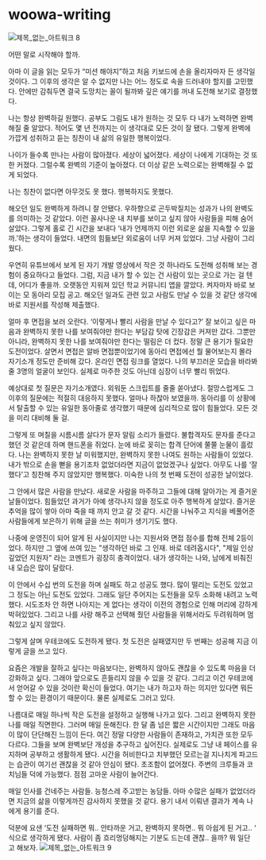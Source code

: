 # woowa-writing

![제목_없는_아트워크 8](https://github.com/pakxe/woowa-writing/assets/64801796/a09915e1-431d-4c30-b692-7b5fa8a7a819)


어떤 말로 시작해야 할까. 

아마 이 글을 읽는 모두가 “미션 해야지”하고 처음 키보드에 손을 올리자마자 든 생각일 것이다. 그 이후의 생각은 알 수 없지만 나는 어느 정도로 속을 드러내야 할지를 고민했다. 안에만 감춰두면 결국 도망치는 꼴이 될까봐 깊은 얘기를 꺼내 도전해 보기로 결정했다. 

나는 항상 완벽하길 원했다. 공부도 그림도 내가 원하는 것 모두 다 내가 노력하면 완벽해질 줄 알았다. 적어도 몇 년 전까지는 이 생각대로 모든 것이 잘 됐다. 그렇게 완벽에 가깝게 성취하고 듣는 칭찬이 내 삶의 유일한 행복이었다. 

나이가 들수록 만나는 사람이 많아졌다. 세상이 넓어졌다. 세상이 나에게 기대하는 것 또한 커졌다. 그럴수록 완벽의 기준이 높아졌다. 더 이상 같은 노력으로는 완벽해질 수 없게 되었다. 

나는 칭찬이 없다면 아무것도 못 했다. 행복하지도 못했다.

해오던 일도 완벽하게 하려니 잘 안됐다. 우하향으로 곤두박질치는 성과가 나의 완벽도를 의미하는 것 같았다. 이런 꼴사나운 내 치부를 보이고 싶지 않아 사람들을 피해 숨어 살았다. 그렇게 홀로 긴 시간을 보내다 ‘내가 언제까지 이런 외로운 삶을 지속할 수 있을까.’하는 생각이 들었다. 내면의 힘듦보단 외로움이 너무 커져 있었다. 그냥 사람이 그리웠다. 

우연히 유튜브에서 보게 된 자기 개발 영상에서 작은 것 하나라도 도전해 성취해 보는 경험이 중요하다고 들었다. 그럼, 지금 내가 할 수 있는 건 사람이 있는 곳으로 가는 걸 텐데, 어디가 좋을까. 오랫동안 지워져 있던 학교 커뮤니티 앱을 깔았다. 켜자마자 바로 보이는 모 동아리 모집 공고. 해오던 일과도 관련 있고 사람도 만날 수 있을 것 같단 생각에 바로 지원서를 작성해 제출했다. 

얼마 후 면접을 보러 오란다. ‘이렇게나 빨리 사람을 만날 수 있다고?’ 잘 보이고 싶은 마음과 완벽하지 못한 나를 보여줘야만 한다는 부담감 탓에 긴장감은 커져만 갔다. 그뿐만 아니라, 완벽하지 못한 나를 보여줘야만 한다는 떨림은 더 컸다. 정말 큰 용기가 필요한 도전이었다. 살면서 면접은 알바 면접뿐이었기에 동아리 면접에선 뭘 물어보는지 몰라 자기소개 정도만 준비해 갔다. 온라인 면접 링크를 열었다. 나의 부끄러운 모습을 바라봐줄 3명의 얼굴이 보인다. 실제로 마주한 것도 아닌데 심장이 너무 빨리 뛰었다.

예상대로 첫 질문은 자기소개였다. 외워둔 스크립트를 줄줄 쏟아냈다. 절망스럽게도 그 이후의 질문에는 적절히 대응하지 못했다. 얼마나 하찮아 보였을까. 동아리를 이 상황에서 탈출할 수 있는 유일한 동아줄로 생각했기 때문에 심리적으로 많이 힘들었다. 모든 것을 미리 대비해 둘 걸. 

그렇게 또 며칠을 시름시름 살다가 문자 알림 소리가 들렸다. 불합격자도 문자를 준다고 했던 것 같은데 하며 핸드폰을 쥐었다. 눈에 바로 꽂히는 합격 단어에 쭐쭐 눈물이 흘렀다. 나는 완벽하지 못한 날 미워했지만, 완벽하지 못한 나여도 원하는 사람들이 있었다. 내가 밖으로 손을 뻗을 용기조차 없었더라면 지금이 없었겠구나 싶었다. 아무도 나를 ‘잘했다’고 칭찬해 주지 않았지만 행복했다. 미숙한 나의 첫 번째 도전이 성공한 날이었다. 

그 안에서 많은 사람을 만났다. 새로운 사람을 마주하고 그들에 대해 알아가는 게 즐거운 날들이었다. 힘들었던 과거가 아예 생각나지 않을 정도로 아주 행복하게 살았다. 즐거운 추억을 많이 쌓아 아마 죽을 때 까지 안고 갈 것 같다. 시간을 나눠주고 지식을 베풀어준 사람들에게 보은하기 위해 글을 쓰는 취미가 생기기도 했다.

나중에 운영진이 되어 알게 된 사실이지만 나는 지원서와 면접 점수를 합해 전체 2등이었다. 하지만 그 옆에 쓰여 있는 "생각하던 바로 그 인재. 바로 데려옵시다", "제일 인상깊었던 지원자" 라는 코멘트가 굉장히 충격이었다. 내가 생각하는 나와, 남에게 비춰진 내 모습은 많이 달랐다. 

이 안에서 수십 번의 도전을 하며 실패도 하고 성공도 했다. 많이 떨리는 도전도 있었고 그 정도는 아닌 도전도 있었다. 그래도 일단 주어지는 도전들을 모두 소화해 내려고 노력했다. 시도조차 안 하면 나아지는 게 없다는 생각이 이전의 경험으로 인해 머리에 강하게 박혀있었다. 그리고 나를 사랑 해주고 선택해 줬던 사람들을 위해서라도 두려워하며 멈춰있고 싶지 않았다.

그렇게 살며 우테코에도 도전하게 됐다. 첫 도전은 실패였지만 두 번째는 성공해 지금 이렇게 글을 쓰고 있다. 

요즘은 개발을 잘하고 싶다는 마음보다는, 완벽하지 않아도 괜찮을 수 있도록 마음을 더 강화하고 싶다. 그래야 앞으로도 흔들리지 않을 수 있을 것 같다. 그리고 이건 우테코에서 얻어갈 수 있을 것이란 확신이 들었다. 여기는 내가 하고자 하는 의지만 있다면 뭐든 할 수 있는 환경이기 때문이다. 물론 실제로도 그러고 있다. 

나름대로 매일 하나씩 작은 도전을 설정하고 실행해 나가고 있다. 그리고 완벽하지 못한 나를 매일 직면한다. 그러며 매일 둔해진다. 한 달 좀 넘은 짧은 시간이지만 그래도 마음이 많이 단단해진 느낌이 든다. 여긴 정말 다양한 사람들이 존재하고, 가치관 또한 모두 다르다. 그들을 보며 완벽보단 개성을 추구하고 싶어진다. 실제로도 그냥 내 페이스를 유지하며 공부하고 생활하게 됐다. 시간을 허비한다고 치부했던 모르는걸 지나치게 파고드는 습관이 여기선 괜찮을 것 같아 안심이 됐다. 초조함이 없어졌다. 주변의 크루들과 코치님들 덕에 가능했다. 점점 고마운 사람이 늘어간다. 

매일 인사를 건네주는 사람들. 능청스레 주고받는 농담들. 아마 수많은 실패가 없었더라면 지금의 삶을 이렇게까진 감사하지 못했을 것 같다. 용기 내서 이뤄낸 결과가 계속 나에게 용기를 준다. 

덕분에 요샌 ‘도전 실패하면 뭐.. 안타까운 거고, 완벽하지 못하면.. 뭐 아쉽게 된 거고.. ‘ 식으로 생각하게 됐다. 사람이 좀 흐리멍덩해지는 기분도 드는데 괜찮.. 을까? 뭐 일단 고 해보자.
![제목_없는_아트워크 9](https://github.com/pakxe/woowa-writing/assets/64801796/7a0f8f21-b6c1-435a-808b-b108f6a0287b)



